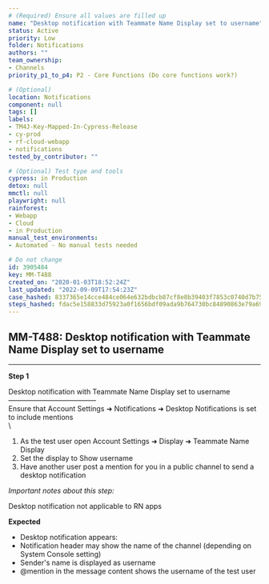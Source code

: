 ```yaml
---
# (Required) Ensure all values are filled up
name: "Desktop notification with Teammate Name Display set to username"
status: Active
priority: Low
folder: Notifications
authors: ""
team_ownership:
- Channels
priority_p1_to_p4: P2 - Core Functions (Do core functions work?)

# (Optional)
location: Notifications
component: null
tags: []
labels:
- TM4J-Key-Mapped-In-Cypress-Release
- cy-prod
- rf-cloud-webapp
- notifications
tested_by_contributor: ""

# (Optional) Test type and tools
cypress: in Production
detox: null
mmctl: null
playwright: null
rainforest:
- Webapp
- Cloud
- in Production
manual_test_environments:
- Automated - No manual tests needed

# Do not change
id: 3905484
key: MM-T488
created_on: "2020-01-03T18:52:24Z"
last_updated: "2022-09-09T17:54:23Z"
case_hashed: 8337365e14cce484ce064e632bdbcb87cf8e8b39403f7853c0740d7b7574b33d1e57fee6822cb229cb530e26e7671ca4
steps_hashed: fdac5e158833d75923a0f1656bdf09ada9b764730bc84890863e79a6999fa1f4d1d50397ca797e20bd7021e78bcbd69a
---
```


<!-- (Auto-generated) Based on frontmatter's "key" and "name" -->

## MM-T488: Desktop notification with Teammate Name Display set to username

---

**Step 1**

Desktop notification with Teammate Name Display set to username\
–––––––––––––––––––––––––\
Ensure that Account Settings ➜ Notifications ➜ Desktop Notifications is set to include mentions\
\\

1. As the test user open Account Settings ➜ Display ➜ Teammate Name Display
2. Set the display to Show username
3. Have another user post a mention for you in a public channel to send a desktop notification

_Important notes about this step:_

Desktop notification not applicable to RN apps

**Expected**

- Desktop notification appears:
- Notification header may show the name of the channel (depending on System Console setting)
- Sender's name is displayed as username
- @mention in the message content shows the username of the test user
